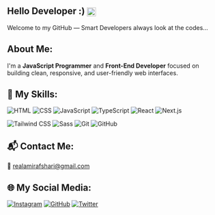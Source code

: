## Hello Developer :) <img src="https://media.giphy.com/media/hvRJCLFzcasrR4ia7z/giphy.gif" alt="wave" style="height: 1em; vertical-align: middle;" />
Welcome to my GitHub — Smart Developers always look at the codes...

## About Me:
I'm a **JavaScript Programmer** and **Front-End Developer** focused on building clean, responsive, and user-friendly web interfaces.

## 🚀 My Skills:
![HTML](https://img.shields.io/badge/HTML-%2381e2fc?style=for-the-badge&logo=html5&logoColor=%23E34F26&color=%23e6e6e8)
![CSS](https://img.shields.io/badge/CSS-%2381e2fc?style=for-the-badge&logo=css3&logoColor=%231572B6&color=%23e6e6e8)
![JavaScript](https://img.shields.io/badge/JavaScript-%2381e2fc?style=for-the-badge&logo=javascript&logoColor=%23F7DF1E&color=%23e6e6e8)
![TypeScript](https://img.shields.io/badge/TypeScript-%2381e2fc?style=for-the-badge&logo=typescript&logoColor=%23007ACC&color=%23e6e6e8)
![React](https://img.shields.io/badge/React-%2381e2fc?style=for-the-badge&logo=react&logoColor=%2361DAFB&color=%23e6e6e8)
![Next.js](https://img.shields.io/badge/Next.js-%2381e2fc?style=for-the-badge&logo=nextdotjs&logoColor=%23000000&color=%23e6e6e8)

![Tailwind CSS](https://img.shields.io/badge/TailwindCSS-%2381e2fc?style=for-the-badge&logo=tailwind-css&logoColor=%2338B2AC&color=%23e6e6e8)
![Sass](https://img.shields.io/badge/Sass-%2381e2fc?style=for-the-badge&logo=sass&logoColor=%23CC6699&color=%23e6e6e8)
![Git](https://img.shields.io/badge/Git-%2381e2fc?style=for-the-badge&logo=git&logoColor=%23F05032&color=%23e6e6e8)
![GitHub](https://img.shields.io/badge/GitHub-%2381e2fc?style=for-the-badge&logo=github&logoColor=%23181717&color=%23e6e6e8)


## 📬 Contact Me:
📧 realamirafshari@gmail.com  

## 🌐 My Social Media:
[![Instagram](https://img.shields.io/badge/Instagram-%23e6e6e8?style=for-the-badge&logo=instagram&logoColor=%23E4405F&labelColor=e6e6e8)](https://www.instagram.com/realamirafshari)
[![GitHub](https://img.shields.io/badge/GitHub-%23e6e6e8?style=for-the-badge&logo=github&logoColor=%23181717&labelColor=e6e6e8)](https://github.com/realamirafshari)
[![Twitter](https://img.shields.io/badge/X-%23e6e6e8?style=for-the-badge&logo=X&logoColor=%231DA1F2&labelColor=e6e6e8)](https://twitter.com/realamirafshari)
